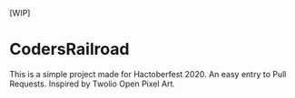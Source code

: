 [WIP]
# CodersRailroad

This is a simple project made for Hactoberfest 2020. An easy entry to Pull Requests. Inspired by Twolio Open Pixel Art.

